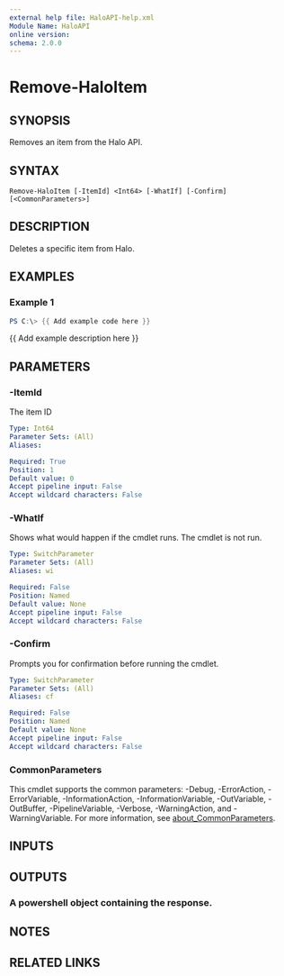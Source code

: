 ```yaml
---
external help file: HaloAPI-help.xml
Module Name: HaloAPI
online version:
schema: 2.0.0
---
```


# Remove-HaloItem

## SYNOPSIS
Removes an item from the Halo API.

## SYNTAX

```
Remove-HaloItem [-ItemId] <Int64> [-WhatIf] [-Confirm] [<CommonParameters>]
```

## DESCRIPTION
Deletes a specific item from Halo.

## EXAMPLES

### Example 1
```powershell
PS C:\> {{ Add example code here }}
```

{{ Add example description here }}

## PARAMETERS

### -ItemId
The item ID

```yaml
Type: Int64
Parameter Sets: (All)
Aliases:

Required: True
Position: 1
Default value: 0
Accept pipeline input: False
Accept wildcard characters: False
```

### -WhatIf
Shows what would happen if the cmdlet runs.
The cmdlet is not run.

```yaml
Type: SwitchParameter
Parameter Sets: (All)
Aliases: wi

Required: False
Position: Named
Default value: None
Accept pipeline input: False
Accept wildcard characters: False
```

### -Confirm
Prompts you for confirmation before running the cmdlet.

```yaml
Type: SwitchParameter
Parameter Sets: (All)
Aliases: cf

Required: False
Position: Named
Default value: None
Accept pipeline input: False
Accept wildcard characters: False
```

### CommonParameters
This cmdlet supports the common parameters: -Debug, -ErrorAction, -ErrorVariable, -InformationAction, -InformationVariable, -OutVariable, -OutBuffer, -PipelineVariable, -Verbose, -WarningAction, and -WarningVariable. For more information, see [about_CommonParameters](http://go.microsoft.com/fwlink/?LinkID=113216).

## INPUTS

## OUTPUTS

### A powershell object containing the response.
## NOTES

## RELATED LINKS
